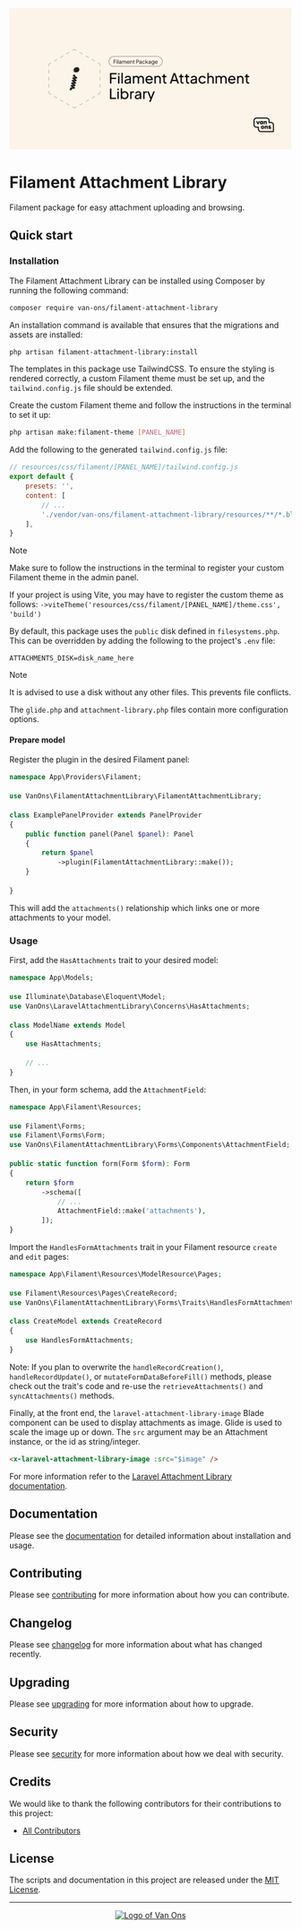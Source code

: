 <p align="center"><img src="art/social-card.png" alt="Social card of Filament attachment library"></p>

# Filament Attachment Library

<!-- BADGES -->

Filament package for easy attachment uploading and browsing.

## Quick start

### Installation

The Filament Attachment Library can be installed using Composer by running
the following command:

```bash
composer require van-ons/filament-attachment-library
```

An installation command is available that ensures that the migrations and
assets are installed:

```bash
php artisan filament-attachment-library:install
```

The templates in this package use TailwindCSS. To ensure the styling is rendered correctly, a custom Filament
theme must be set up, and the `tailwind.config.js` file should be extended.

Create the custom Filament theme and follow the instructions in the terminal to set it up:

```bash
php artisan make:filament-theme [PANEL_NAME]
```

Add the following to the generated `tailwind.config.js` file:

```javascript
// resources/css/filament/[PANEL_NAME]/tailwind.config.js
export default {
    presets: '',
    content: [
        // ...
        './vendor/van-ons/filament-attachment-library/resources/**/*.blade.php',
    ],
}
```

> [!NOTE]
> Make sure to follow the instructions in the terminal to register your custom Filament theme in the admin panel.
> 
> If your project is using Vite, you may have to register the custom theme as follows:
> `->viteTheme('resources/css/filament/[PANEL_NAME]/theme.css', 'build')`

By default, this package uses the `public` disk defined in `filesystems.php`. This can be overridden by adding the following
to the project's `.env` file:

```env
ATTACHMENTS_DISK=disk_name_here
```

> [!NOTE]
> It is advised to use a disk without any other files. This prevents file conflicts.

The `glide.php` and `attachment-library.php` files contain more configuration options.

#### Prepare model

Register the plugin in the desired Filament panel:

```php
namespace App\Providers\Filament;

use VanOns\FilamentAttachmentLibrary\FilamentAttachmentLibrary;

class ExamplePanelProvider extends PanelProvider
{
    public function panel(Panel $panel): Panel
    {
        return $panel
            ->plugin(FilamentAttachmentLibrary::make());
    }

}
```

This will add the `attachments()` relationship which links one or more
attachments to your model.

### Usage

First, add the `HasAttachments` trait to your desired model:

```php
namespace App\Models;

use Illuminate\Database\Eloquent\Model;
use VanOns\LaravelAttachmentLibrary\Concerns\HasAttachments;

class ModelName extends Model
{
    use HasAttachments;

    // ...
}
```

Then, in your form schema, add the `AttachmentField`:

```php
namespace App\Filament\Resources;

use Filament\Forms;
use Filament\Forms\Form;
use VanOns\FilamentAttachmentLibrary\Forms\Components\AttachmentField;

public static function form(Form $form): Form
{
    return $form
        ->schema([
            // ...
            AttachmentField::make('attachments'),
        ]);
}
```

Import the `HandlesFormAttachments` trait in your Filament resource `create` and `edit` pages:

```php
namespace App\Filament\Resources\ModelResource\Pages;

use Filament\Resources\Pages\CreateRecord;
use VanOns\FilamentAttachmentLibrary\Forms\Traits\HandlesFormAttachments;

class CreateModel extends CreateRecord
{
    use HandlesFormAttachments;
}
```

Note: If you plan to overwrite the `handleRecordCreation()`, `handleRecordUpdate()`,
or `mutateFormDataBeforeFill()` methods, please check out the trait's code and
re-use the `retrieveAttachments()` and `syncAttachments()` methods.

Finally, at the front end, the `laravel-attachment-library-image` Blade component can be used to display attachments as image. 
Glide is used to scale the image up or down. The `src` argument may be an Attachment instance, or the id as string/integer.

```html
<x-laravel-attachment-library-image :src="$image" />
```

For more information refer to the [Laravel Attachment Library documentation](https://github.com/VanOns/laravel-attachment-library).

## Documentation

Please see the [documentation] for detailed information about installation and usage.

## Contributing

Please see [contributing] for more information about how you can contribute.

## Changelog

Please see [changelog] for more information about what has changed recently.

## Upgrading

Please see [upgrading] for more information about how to upgrade.

## Security

Please see [security] for more information about how we deal with security.

## Credits

We would like to thank the following contributors for their contributions to
this project:

* [All Contributors][all-contributors]

## License

The scripts and documentation in this project are released under the [MIT License][license].

---

<p align="center"><a href="https://van-ons.nl/" target="_blank"><img src="https://opensource.van-ons.nl/files/cow.png" width="50" alt="Logo of Van Ons"></a></p>

[documentation]: docs/README.md#contents
[contributing]: CONTRIBUTING.md
[changelog]: CHANGELOG.md
[upgrading]: UPGRADING.md
[security]: SECURITY.md
[email]: mailto:opensource@van-ons.nl
[all-contributors]: ../../contributors
[license]: LICENSE.md
